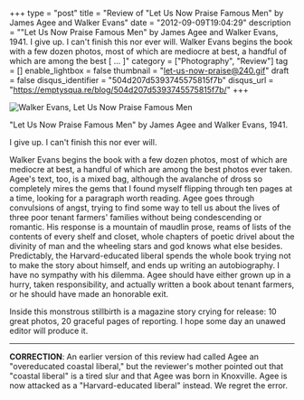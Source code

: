 +++
type = "post"
title = "Review of \"Let Us Now Praise Famous Men\" by James Agee and Walker Evans"
date = "2012-09-09T19:04:29"
description = "\"Let Us Now Praise Famous Men\" by James Agee and Walker Evans, 1941. I give up. I can't finish this nor ever will. Walker Evans begins the book with a few dozen photos, most of which are mediocre at best, a handful of which are among the best [ ... ]"
category = ["Photography", "Review"]
tag = []
enable_lightbox = false
thumbnail = "let-us-now-praise@240.gif"
draft = false
disqus_identifier = "504d207d5393745575815f7b"
disqus_url = "https://emptysqua.re/blog/504d207d5393745575815f7b/"
+++

<p><img style="display:block; margin-left:auto; margin-right:auto;" src="let-us-now-praise.gif" alt="Walker Evans, Let Us Now Praise Famous Men" title="let-us-now-praise.gif" border="0"   /></p>
<p>"Let Us Now Praise Famous Men" by James Agee and Walker Evans, 1941.</p>
<p>I give up. I can't finish this nor ever will.</p>
<p>Walker Evans begins the book with a few dozen photos, most of which are mediocre at best, a handful of which are among the best photos ever taken.  Agee's text, too, is a mixed bag, although the avalanche of dross so completely mires the gems that I found myself flipping through ten pages at a time, looking for a paragraph worth reading.  Agee goes through convulsions of angst, trying to find some way to tell us about the lives of three poor tenant farmers' families without being condescending or romantic.  His response is a mountain of maudlin prose, reams of lists of the contents of every shelf and closet, whole chapters of poetic drivel about the divinity of man and the wheeling stars and god knows what else besides. Predictably, the Harvard-educated liberal spends the whole book trying not to make the story about himself, and ends up writing an autobiography. I have no sympathy with his dilemma. Agee should have either grown up in a hurry, taken responsibility, and actually written a book about tenant farmers, or he should have made an honorable exit.</p>
<p>Inside this monstrous stillbirth is a magazine story crying for release: 10 great photos, 20 graceful pages of reporting.  I hope some day an unawed editor will produce it.</p>
<hr />
<p><strong>CORRECTION</strong>: An earlier version of this review had called Agee an "overeducated coastal liberal," but the reviewer's mother pointed out that "coastal liberal" is a tired slur and that Agee was born in Knoxville. Agee is now attacked as a "Harvard-educated liberal" instead. We regret the error.</p>
